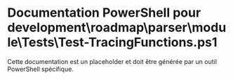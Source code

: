 # Documentation PowerShell pour development\roadmap\parser\module\Tests\Test-TracingFunctions.ps1

Cette documentation est un placeholder et doit être générée par un outil PowerShell spécifique.
